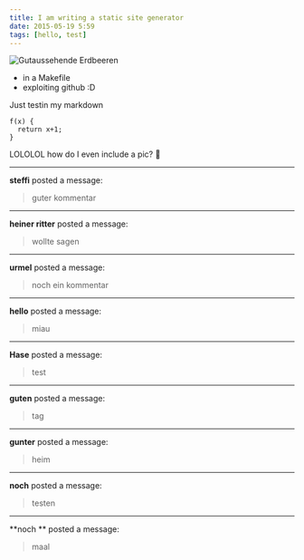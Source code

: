 ```yaml
---
title: I am writing a static site generator
date: 2015-05-19 5:59
tags: [hello, test]
---
```


![Gutaussehende Erdbeeren](http://box.linse.me/pics/erdbeeren.png)

- in a Makefile
- exploiting github :D

Just testin my markdown

    f(x) {
      return x+1;
    }

LOLOLOL how do I even include a pic?
🎂



____

**steffi** posted a message:

> guter kommentar




____

**heiner ritter** posted a message:

> wollte sagen




____

**urmel** posted a message:

> noch ein kommentar




____

**hello** posted a message:

> miau




____

**Hase** posted a message:

> test




____

**guten** posted a message:

> tag




____

**gunter** posted a message:

> heim




____

**noch** posted a message:

> testen




____

**noch ** posted a message:

> maal


